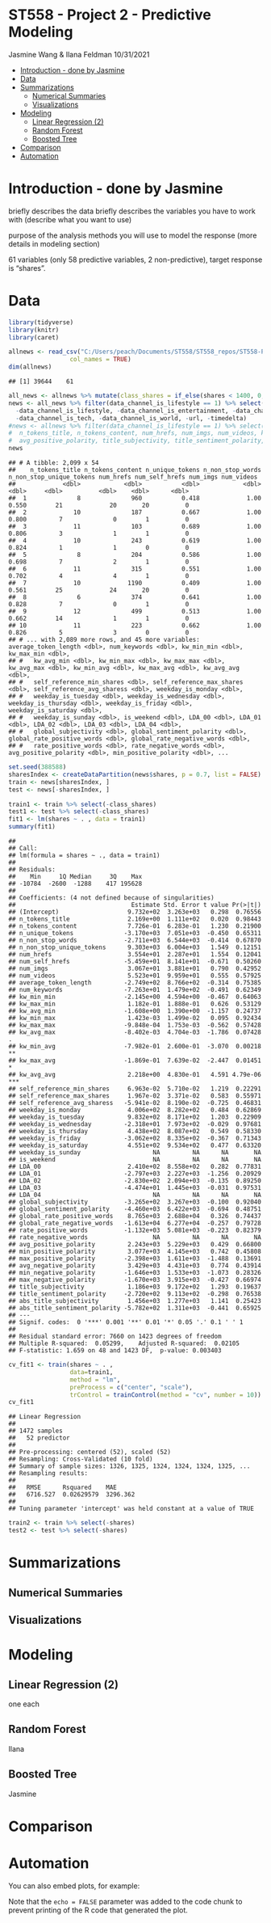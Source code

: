 ST558 - Project 2 - Predictive Modeling
================
Jasmine Wang & Ilana Feldman
10/31/2021

-   [Introduction - done by Jasmine](#introduction---done-by-jasmine)
-   [Data](#data)
-   [Summarizations](#summarizations)
    -   [Numerical Summaries](#numerical-summaries)
    -   [Visualizations](#visualizations)
-   [Modeling](#modeling)
    -   [Linear Regression (2)](#linear-regression-2)
    -   [Random Forest](#random-forest)
    -   [Boosted Tree](#boosted-tree)
-   [Comparison](#comparison)
-   [Automation](#automation)

# Introduction - done by Jasmine

briefly describes the data briefly describes the variables you have to
work with (describe what you want to use)

purpose of the analysis methods you will use to model the response (more
details in modeling section)

61 variables (only 58 predictive variables, 2 non-predictive), target
response is “shares”.

# Data

``` r
library(tidyverse)
library(knitr)
library(caret)

allnews <- read_csv("C:/Users/peach/Documents/ST558/ST558_repos/ST558-Project-2/_Data/OnlineNewsPopularity.csv", 
                 col_names = TRUE)
dim(allnews)
```

    ## [1] 39644    61

``` r
all_news <- allnews %>% mutate(class_shares = if_else(shares < 1400, 0, 1))
news <- all_news %>% filter(data_channel_is_lifestyle == 1) %>% select(
  -data_channel_is_lifestyle, -data_channel_is_entertainment, -data_channel_is_bus, -data_channel_is_socmed, 
  -data_channel_is_tech, -data_channel_is_world, -url, -timedelta)
#news <- allnews %>% filter(data_channel_is_lifestyle == 1) %>% select(
#  n_tokens_title, n_tokens_content, num_hrefs, num_imgs, num_videos, kw_avg_min, kw_avg_max, avg_negative_polarity, 
#  avg_positive_polarity, title_subjectivity, title_sentiment_polarity, shares)
news
```

    ## # A tibble: 2,099 x 54
    ##    n_tokens_title n_tokens_content n_unique_tokens n_non_stop_words n_non_stop_unique_tokens num_hrefs num_self_hrefs num_imgs num_videos
    ##             <dbl>            <dbl>           <dbl>            <dbl>                    <dbl>     <dbl>          <dbl>    <dbl>      <dbl>
    ##  1              8              960           0.418             1.00                    0.550        21             20       20          0
    ##  2             10              187           0.667             1.00                    0.800         7              0        1          0
    ##  3             11              103           0.689             1.00                    0.806         3              1        1          0
    ##  4             10              243           0.619             1.00                    0.824         1              1        0          0
    ##  5              8              204           0.586             1.00                    0.698         7              2        1          0
    ##  6             11              315           0.551             1.00                    0.702         4              4        1          0
    ##  7             10             1190           0.409             1.00                    0.561        25             24       20          0
    ##  8              6              374           0.641             1.00                    0.828         7              0        1          0
    ##  9             12              499           0.513             1.00                    0.662        14              1        1          0
    ## 10             11              223           0.662             1.00                    0.826         5              3        0          0
    ## # ... with 2,089 more rows, and 45 more variables: average_token_length <dbl>, num_keywords <dbl>, kw_min_min <dbl>, kw_max_min <dbl>,
    ## #   kw_avg_min <dbl>, kw_min_max <dbl>, kw_max_max <dbl>, kw_avg_max <dbl>, kw_min_avg <dbl>, kw_max_avg <dbl>, kw_avg_avg <dbl>,
    ## #   self_reference_min_shares <dbl>, self_reference_max_shares <dbl>, self_reference_avg_sharess <dbl>, weekday_is_monday <dbl>,
    ## #   weekday_is_tuesday <dbl>, weekday_is_wednesday <dbl>, weekday_is_thursday <dbl>, weekday_is_friday <dbl>, weekday_is_saturday <dbl>,
    ## #   weekday_is_sunday <dbl>, is_weekend <dbl>, LDA_00 <dbl>, LDA_01 <dbl>, LDA_02 <dbl>, LDA_03 <dbl>, LDA_04 <dbl>,
    ## #   global_subjectivity <dbl>, global_sentiment_polarity <dbl>, global_rate_positive_words <dbl>, global_rate_negative_words <dbl>,
    ## #   rate_positive_words <dbl>, rate_negative_words <dbl>, avg_positive_polarity <dbl>, min_positive_polarity <dbl>, ...

``` r
set.seed(388588)
sharesIndex <- createDataPartition(news$shares, p = 0.7, list = FALSE)
train <- news[sharesIndex, ]
test <- news[-sharesIndex, ]

train1 <- train %>% select(-class_shares)
test1 <- test %>% select(-class_shares)
fit1 <- lm(shares ~ . , data = train1)
summary(fit1)
```

    ## 
    ## Call:
    ## lm(formula = shares ~ ., data = train1)
    ## 
    ## Residuals:
    ##    Min     1Q Median     3Q    Max 
    ## -10784  -2600  -1288    417 195628 
    ## 
    ## Coefficients: (4 not defined because of singularities)
    ##                                Estimate Std. Error t value Pr(>|t|)    
    ## (Intercept)                   9.732e+02  3.263e+03   0.298  0.76556    
    ## n_tokens_title                2.169e+00  1.111e+02   0.020  0.98443    
    ## n_tokens_content              7.726e-01  6.283e-01   1.230  0.21900    
    ## n_unique_tokens              -3.170e+03  7.051e+03  -0.450  0.65311    
    ## n_non_stop_words             -2.711e+03  6.544e+03  -0.414  0.67870    
    ## n_non_stop_unique_tokens      9.303e+03  6.004e+03   1.549  0.12151    
    ## num_hrefs                     3.554e+01  2.287e+01   1.554  0.12041    
    ## num_self_hrefs               -5.459e+01  8.141e+01  -0.671  0.50260    
    ## num_imgs                      3.067e+01  3.881e+01   0.790  0.42952    
    ## num_videos                    5.523e+01  9.959e+01   0.555  0.57925    
    ## average_token_length         -2.749e+02  8.766e+02  -0.314  0.75385    
    ## num_keywords                 -7.263e+01  1.479e+02  -0.491  0.62349    
    ## kw_min_min                   -2.145e+00  4.594e+00  -0.467  0.64063    
    ## kw_max_min                    1.182e-01  1.888e-01   0.626  0.53129    
    ## kw_avg_min                   -1.608e+00  1.390e+00  -1.157  0.24737    
    ## kw_min_max                    1.423e-03  1.499e-02   0.095  0.92434    
    ## kw_max_max                   -9.848e-04  1.753e-03  -0.562  0.57428    
    ## kw_avg_max                   -8.402e-03  4.704e-03  -1.786  0.07428 .  
    ## kw_min_avg                   -7.982e-01  2.600e-01  -3.070  0.00218 ** 
    ## kw_max_avg                   -1.869e-01  7.639e-02  -2.447  0.01451 *  
    ## kw_avg_avg                    2.218e+00  4.830e-01   4.591 4.79e-06 ***
    ## self_reference_min_shares     6.963e-02  5.710e-02   1.219  0.22291    
    ## self_reference_max_shares     1.967e-02  3.371e-02   0.583  0.55971    
    ## self_reference_avg_sharess   -5.941e-02  8.190e-02  -0.725  0.46831    
    ## weekday_is_monday             4.006e+02  8.282e+02   0.484  0.62869    
    ## weekday_is_tuesday            9.832e+02  8.171e+02   1.203  0.22909    
    ## weekday_is_wednesday         -2.318e+01  7.973e+02  -0.029  0.97681    
    ## weekday_is_thursday           4.438e+02  8.087e+02   0.549  0.58330    
    ## weekday_is_friday            -3.062e+02  8.335e+02  -0.367  0.71343    
    ## weekday_is_saturday           4.551e+02  9.534e+02   0.477  0.63320    
    ## weekday_is_sunday                    NA         NA      NA       NA    
    ## is_weekend                           NA         NA      NA       NA    
    ## LDA_00                        2.410e+02  8.558e+02   0.282  0.77831    
    ## LDA_01                       -2.797e+03  2.227e+03  -1.256  0.20929    
    ## LDA_02                       -2.830e+02  2.094e+03  -0.135  0.89250    
    ## LDA_03                       -4.474e+01  1.445e+03  -0.031  0.97531    
    ## LDA_04                               NA         NA      NA       NA    
    ## global_subjectivity          -3.265e+02  3.267e+03  -0.100  0.92040    
    ## global_sentiment_polarity    -4.460e+03  6.422e+03  -0.694  0.48751    
    ## global_rate_positive_words    8.765e+03  2.688e+04   0.326  0.74437    
    ## global_rate_negative_words   -1.613e+04  6.277e+04  -0.257  0.79728    
    ## rate_positive_words          -1.132e+03  5.081e+03  -0.223  0.82379    
    ## rate_negative_words                  NA         NA      NA       NA    
    ## avg_positive_polarity         2.243e+03  5.229e+03   0.429  0.66800    
    ## min_positive_polarity         3.077e+03  4.145e+03   0.742  0.45808    
    ## max_positive_polarity        -2.398e+03  1.611e+03  -1.488  0.13691    
    ## avg_negative_polarity         3.429e+03  4.431e+03   0.774  0.43914    
    ## min_negative_polarity        -1.646e+03  1.533e+03  -1.073  0.28326    
    ## max_negative_polarity        -1.670e+03  3.915e+03  -0.427  0.66974    
    ## title_subjectivity            1.186e+03  9.172e+02   1.293  0.19637    
    ## title_sentiment_polarity     -2.720e+02  9.113e+02  -0.298  0.76538    
    ## abs_title_subjectivity        1.456e+03  1.277e+03   1.141  0.25423    
    ## abs_title_sentiment_polarity -5.782e+02  1.311e+03  -0.441  0.65925    
    ## ---
    ## Signif. codes:  0 '***' 0.001 '**' 0.01 '*' 0.05 '.' 0.1 ' ' 1
    ## 
    ## Residual standard error: 7660 on 1423 degrees of freedom
    ## Multiple R-squared:  0.05299,    Adjusted R-squared:  0.02105 
    ## F-statistic: 1.659 on 48 and 1423 DF,  p-value: 0.003403

``` r
cv_fit1 <- train(shares ~ . , 
                 data=train1,
                 method = "lm",
                 preProcess = c("center", "scale"),
                 trControl = trainControl(method = "cv", number = 10))
cv_fit1
```

    ## Linear Regression 
    ## 
    ## 1472 samples
    ##   52 predictor
    ## 
    ## Pre-processing: centered (52), scaled (52) 
    ## Resampling: Cross-Validated (10 fold) 
    ## Summary of sample sizes: 1326, 1325, 1324, 1324, 1324, 1325, ... 
    ## Resampling results:
    ## 
    ##   RMSE      Rsquared    MAE     
    ##   6716.527  0.02629579  3296.362
    ## 
    ## Tuning parameter 'intercept' was held constant at a value of TRUE

``` r
train2 <- train %>% select(-shares)
test2 <- test %>% select(-shares)
```

# Summarizations

## Numerical Summaries

## Visualizations

# Modeling

## Linear Regression (2)

one each

## Random Forest

Ilana

## Boosted Tree

Jasmine

# Comparison

# Automation

You can also embed plots, for example:

Note that the `echo = FALSE` parameter was added to the code chunk to
prevent printing of the R code that generated the plot.
